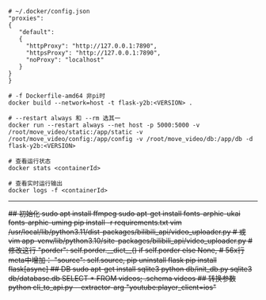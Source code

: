 ``` 
# ~/.docker/config.json
"proxies":
{
   "default":
   {
     "httpProxy": "http://127.0.0.1:7890",
     "httpsProxy": "http://127.0.0.1:7890",
     "noProxy": "localhost"
   }
}
}
```

```
# -f Dockerfile-amd64 非pi时
docker build --network=host -t flask-y2b:<VERSION> .                    

# --restart always 和 --rm 选其一
docker run --restart always --net host -p 5000:5000 -v /root/move_video/static:/app/static -v /root/move_video/config:/app/config -v /root/move_video/db:/app/db -d flask-y2b:<VERSION>

# 查看运行状态
docker stats <containerId> 

# 查看实时运行输出
docker logs -f <containerId> 
```

---

<del>
## 初始化
sudo apt install ffmpeg
sudo apt-get install fonts-arphic-ukai fonts-arphic-uming
pip install -r requirements.txt
vim /usr/local/lib/python3.11/dist-packages/bilibili_api/video_uploader.py
# 或 vim app-venv/lib/python3.10/site-packages/bilibili_api/video_uploader.py
# 修改这行
"porder": self.porder.__dict__() if self.porder else None,
# 56x行meta中增加：
"source": self.source,
pip uninstall flask
pip install flask[async]
## DB
sudo apt-get install sqlite3
python db/init_db.py
sqlite3 db/database.db
SELECT * FROM videos;
.schema videos
## 转换参数
python cli_to_api.py --extractor-arg "youtube:player_client=ios"
</del>